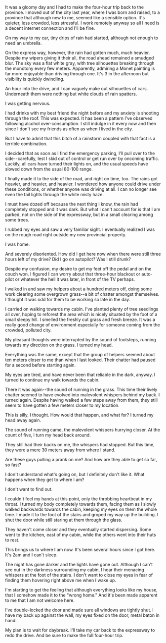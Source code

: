 It was a gloomy day and I had to make the four-hour trip back to the province. I moved out of the city last year, where I was born and raised, to a province that although new to me, seemed like a sensible option. It's quieter, less crowded, less stressful. I work remotely anyway so all I need is a decent internet connection and I'll be fine.

On my way to my car, tiny drips of rain had started, although not enough to need an umbrella. 

On the express way, however, the rain had gotten much, much heavier. Despite my wipers giving it their all, the road ahead remained a smudged blur. The sky was a flat white gray, with tree silhouettes breaking through the monotony every few meters. Apparently, admiring a Monet painting is far more enjoyable than driving through one. It's 3 in the afternoon but visibility is quickly dwindling.

An hour into the drive, and I can vaguely make out silhouettes of cars. Underneath them were nothing but white clouds of rain spatters. 

I was getting nervous.

I had drinks with my best friend the night before and my anxiety is shooting through the roof. This was expected. It has been a pattern I've observed following alcohol over-consumption. I still indulge in it every now and then since I don't see my friends as often as when I lived in the city.

But I have to admit that this bitch of a rainstorm coupled with that fact is a terrible combination.

I decided that as soon as I find the emergency parking, I'll pull over to the side--carefully, lest I skid out of control or get run over by oncoming traffic. Luckily, all cars have turned their lights on, and the usual speeds have slowed down from the usual 80-100 range.

I finally made it to the side of the road, and right on time, too. The rains got heavier, and heavier, and heavier. I wondered how anyone could drive under these conditions, or whether anyone was driving at all. I can no longer see even the tail lights through the white misty haze. 

I must have dozed off because the next thing I know, the rain had completely stopped and it was dark. But what I can't account for is that I am parked, not on the side of the expressway, but in a small clearing among some trees. 

I rubbed my eyes and saw a very familiar sight. I eventually realized I was on the rough road right outside my new provincial property. 

I was home.

And severely disoriented. How did I get here now when there were still three hours left of my drive? Did I go on autopilot? Was I still drunk?

Despite my confusion, my desire to get my feet off the pedal and on the couch won. I figured I can worry about that three-hour blackout or auto-pilot or whatever the hell it was later, in front of the TV perhaps.

I walked in and saw my helpers about a hundred meters off, doing some work clearing some overgrown grass--a bit of chatter amongst themselves. I thought it was odd for them to be working so late in the day.

I carried on walking towards my cabin. I've planted plenty of tree seedlings all over, hoping to reforest the area which is nicely situated by the foot of a small sleepy hill. I smelled the freshly cut grass and fresh breeze. It was a really good change of environment especially for someone coming from the crowded, polluted city.

My pleasant thoughts were interrupted by the sound of footsteps, running towards my direction on the grass. I turned my head. 

Everything was the same, except that the group of helpers seemed about ten meters closer to me than when I last looked. Their chatter had paused for a second before starting again.

My eyes are tired, and have never been that reliable in the dark, anyway. I turned to continue my walk towards the cabin. 

There it was again--the sound of running in the grass. This time their lively chatter seemed to have evolved into malevolent whispers behind my back. I turned again. Despite having walked a few steps away from them, they still seem to have gotten a few meters closer to my location. 

This is silly, I thought. How would that happen, and what for? I turned my head away again.

The sound of running came, the malevolent whispers hurrying closer. At the count of five, I turn my head back around. 

They still had their backs on me, the whispers had stopped. But this time, they were a mere 30 meters away from where I stand. 

Are these guys pulling a prank on me? And how are they able to get so far, so fast? 

I don't understand what's going on, but I definitely don't like it. What happens when they get to where I am? 

I don't want to find out.

I couldn't feel my hands at this point, only the throbbing heartbeat in my throat. I turned my body completely towards them, facing them as I slowly walked backwards towards the cabin, keeping my eyes on them the whole time. I  made it to the foot of the stairs and groped my way up the building. I shut the door while still staring at them through the glass.

They haven't come closer and they eventually started dispersing. Some went to the kitchen, east of my cabin, while the others went into their huts to rest. 

This brings us to where I am now. It's been several hours since I got here. It's 2am and I can't sleep. 

The night has gone darker and the lights have gone out. Although I can't see out in the darkness surrounding my cabin, I hear their menacing whispers at the foot of the stairs. I don't want to close my eyes in fear of finding them hovering right above me when I wake up. 

I'm starting to get the feeling that although everything looks like my house, that I somehow made it to the "wrong home." And it's been made apparent to me that I am not welcome here.

I've double-locked the door and made sure all windows are tightly shut. I have my back up against the wall, my eyes fixed on the door, metal baton in hand.

My plan is to wait for daybreak. I'll take my car back to the expressway to redo the drive. And be sure to make the full four-hour trip.